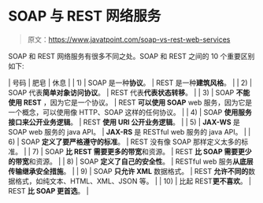 # SOAP 与 REST 网络服务

> 原文：<https://www.javatpoint.com/soap-vs-rest-web-services>

SOAP 和 REST 网络服务有很多不同之处。SOAP 和 REST 之间的 10 个重要区别如下:

| 号码 | 肥皂 | 休息 |
| 1) | SOAP 是一种**协议**。 | REST 是一种**建筑风格**。 |
| 2) | SOAP 代表**简单对象访问协议**。 | REST 代表**代表状态转移**。 |
| 3) | SOAP **不能使用 REST** ，因为它是一个协议。 | REST **可以使用 SOAP** web 服务，因为它是一个概念，可以使用像 HTTP、SOAP 这样的任何协议。 |
| 4) | SOAP **使用服务接口来公开业务逻辑**。 | REST **使用 URI 公开业务逻辑**。 |
| 5) | **JAX-WS** 是 SOAP web 服务的 java API。 | **JAX-RS** 是 RESTful web 服务的 java API。 |
| 6) | SOAP **定义了要严格遵守的标准**。 | REST 没有像 SOAP 那样定义太多的标准。 |
| 7) | SOAP **比 REST 需要更多的带宽**和资源。 | REST **比 SOAP 需要更少的带宽**和资源。 |
| 8) | SOAP **定义了自己的安全性**。 | RESTful web 服务**从底层传输继承安全措施**。 |
| 9) | SOAP **只允许 XML** 数据格式。 | REST **允许不同的**数据格式，如纯文本、HTML、XML、JSON 等。 |
| 10) | 比起 REST**更不喜欢**。 | REST **比 SOAP 更首选**。 |